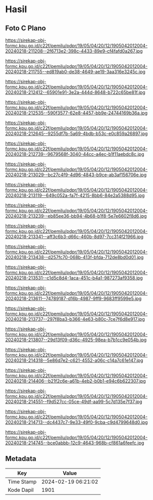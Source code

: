 # Hasil

## Foto C Plano

https://sirekap-obj-formc.kpu.go.id/c22f/pemilu/pdpr/19/05/04/20/12/1905042012004-20240218-211208--2f6713e2-398c-4433-89e9-cf4fafd0a267.jpg

https://sirekap-obj-formc.kpu.go.id/c22f/pemilu/pdpr/19/05/04/20/12/1905042012004-20240218-211755--ed819ab0-de38-4649-ae19-3aa316e3245c.jpg

https://sirekap-obj-formc.kpu.go.id/c22f/pemilu/pdpr/19/05/04/20/12/1905042012004-20240218-212412--65901e91-3e2a-444d-8648-b722c65be81f.jpg

https://sirekap-obj-formc.kpu.go.id/c22f/pemilu/pdpr/19/05/04/20/12/1905042012004-20240218-212535--590f3577-62e8-4457-bb9e-24744169b36a.jpg

https://sirekap-obj-formc.kpu.go.id/c22f/pemilu/pdpr/19/05/04/20/12/1905042012004-20240218-212645--9255df7b-5a69-4bdb-b53c-e0c859a26897.jpg

https://sirekap-obj-formc.kpu.go.id/c22f/pemilu/pdpr/19/05/04/20/12/1905042012004-20240218-212739--9679568f-3040-44cc-a4ec-b1f11aebdc8c.jpg

https://sirekap-obj-formc.kpu.go.id/c22f/pemilu/pdpr/19/05/04/20/12/1905042012004-20240218-213029--bc27c4f9-4d96-4843-b9ce-ab3af156706e.jpg

https://sirekap-obj-formc.kpu.go.id/c22f/pemilu/pdpr/19/05/04/20/12/1905042012004-20240218-213119--649c052a-fa7f-4215-8bb6-84e2a5388d95.jpg

https://sirekap-obj-formc.kpu.go.id/c22f/pemilu/pdpr/19/05/04/20/12/1905042012004-20240218-213239--eb85ee36-bb94-4b68-b1f8-5e7e6602f8d6.jpg

https://sirekap-obj-formc.kpu.go.id/c22f/pemilu/pdpr/19/05/04/20/12/1905042012004-20240218-213341--aff3c6b3-d66c-460b-8d97-7cc314f21966.jpg

https://sirekap-obj-formc.kpu.go.id/c22f/pemilu/pdpr/19/05/04/20/12/1905042012004-20240218-213438--d257fc70-068b-413f-bfda-712de8bd0d01.jpg

https://sirekap-obj-formc.kpu.go.id/c22f/pemilu/pdpr/19/05/04/20/12/1905042012004-20240218-213531--c1d5c8d4-1aca-451c-b4a1-987273af9358.jpg

https://sirekap-obj-formc.kpu.go.id/c22f/pemilu/pdpr/19/05/04/20/12/1905042012004-20240218-213611--74789187-d16b-4987-9ff9-9683ff9599e5.jpg

https://sirekap-obj-formc.kpu.go.id/c22f/pemilu/pdpr/19/05/04/20/12/1905042012004-20240218-213737--297f8ba3-b366-4e63-b80c-7ce7f6d8e917.jpg

https://sirekap-obj-formc.kpu.go.id/c22f/pemilu/pdpr/19/05/04/20/12/1905042012004-20240218-213807--29d13f09-d36c-4925-98ea-b7b1cc9e054b.jpg

https://sirekap-obj-formc.kpu.go.id/c22f/pemilu/pdpr/19/05/04/20/12/1905042012004-20240218-214318--5e86d7e2-c621-4552-a06c-c14a7c61e147.jpg

https://sirekap-obj-formc.kpu.go.id/c22f/pemilu/pdpr/19/05/04/20/12/1905042012004-20240218-214406--b21f2c6e-a61b-4eb2-b0b1-e94c6b622307.jpg

https://sirekap-obj-formc.kpu.go.id/c22f/pemilu/pdpr/19/05/04/20/12/1905042012004-20240218-214551--f9d527cc-05ce-49df-aa99-5c7d135e7f37.jpg

https://sirekap-obj-formc.kpu.go.id/c22f/pemilu/pdpr/19/05/04/20/12/1905042012004-20240218-214713--dc4437c7-9e33-49f0-9cba-c9d4799648d0.jpg

https://sirekap-obj-formc.kpu.go.id/c22f/pemilu/pdpr/19/05/04/20/12/1905042012004-20240218-214745--bce0abbb-12c9-4643-968b-cf861a6feefc.jpg


## Metadata

| Key        | Value               |
| ---------- | ------------------- |
| Time Stamp | 2024-02-19 06:21:02 |
| Kode Dapil | 1901                |



